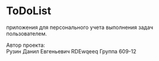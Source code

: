 # ToDoList
приложения для персонального учета выполнения задач пользователем.

Автор проекта:\
Рузин Данил Евгеньевич RDEwqeeq Группа 609-12
